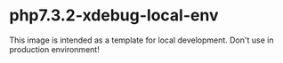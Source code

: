 # php7.3.2-xdebug-local-env
This image is intended as a template for local development. Don't use in production environment!
